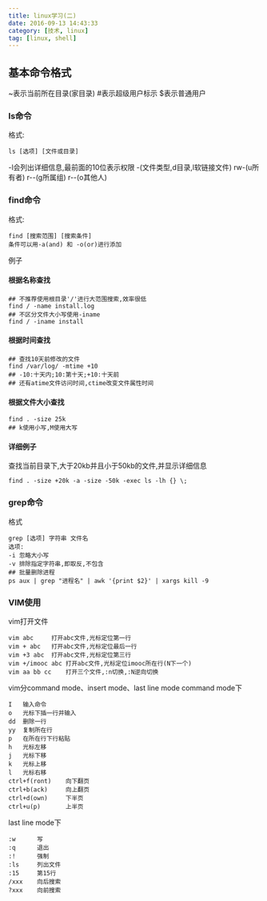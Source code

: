 ```yaml
---
title: linux学习(二)
date: 2016-09-13 14:43:33
category: [技术, linux]
tag: [linux, shell]
---
```

## 基本命令格式
~表示当前所在目录(家目录)
\#表示超级用户标示
$表示普通用户

### ls命令
格式:
```shell
ls [选项] [文件或目录]
```
-l会列出详细信息,最前面的10位表示权限
\-(文件类型,d目录,l软链接文件)      rw\-(u所有者)      r\-\-(g所属组)     r\-\-(o其他人)

### find命令
格式:
```shell
find [搜索范围] [搜索条件]
条件可以用-a(and) 和 -o(or)进行添加
```

例子
#### 根据名称查找
```shell
## 不推荐使用根目录'/'进行大范围搜索,效率很低
find / -name install.log
## 不区分文件大小写使用-iname
find / -iname install
```

#### 根据时间查找
```shell
## 查找10天前修改的文件
find /var/log/ -mtime +10
## -10:十天内;10:第十天;+10:十天前
## 还有atime文件访问时间,ctime改变文件属性时间
```
#### 根据文件大小查找
```shell
find . -size 25k
## k使用小写,M使用大写
```

#### 详细例子
查找当前目录下,大于20kb并且小于50kb的文件,并显示详细信息
```shell
find . -size +20k -a -size -50k -exec ls -lh {} \;
```

### grep命令
格式
```shell
grep [选项] 字符串 文件名
选项:
-i 忽略大小写
-v 排除指定字符串,即取反,不包含
## 批量删除进程
ps aux | grep "进程名" | awk '{print $2}' | xargs kill -9
```

### VIM使用
vim打开文件
```shell
vim abc     打开abc文件,光标定位第一行
vim + abc   打开abc文件,光标定位最后一行
vim +3 abc  打开abc文件,光标定位第三行
vim +/imooc abc 打开abc文件,光标定位imooc所在行(N下一个)
vim aa bb cc    打开三个文件,:n切换,:N逆向切换
```

vim分command mode、insert mode、last line mode
command mode下
```shell
I   输入命令
o   光标下插一行并输入
dd  删除一行
yy  复制所在行
p   在所在行下行粘贴
h   光标左移
j   光标下移
k   光标上移
l   光标右移
ctrl+f(ront)    向下翻页
ctrl+b(ack)     向上翻页
ctrl+d(own)     下半页
ctrl+u(p)       上半页
```
last line mode下
```shell
:w      写
:q      退出
:!      强制
:ls     列出文件
:15     第15行
/xxx    向后搜索
?xxx    向前搜索
```
